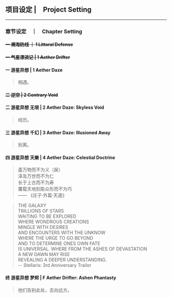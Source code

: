 ## 项目设定 |　Project Setting
***
### 章节设定　｜　Chapter Setting

#### ~~一 濒海防线 ｜ 1 Littoral Defense~~
#### ~~一 气星漂流记 | 1 Aether Drifter~~
#### 一 游星异想  | 1 Aether Daze
> 相遇。

#### ~~二 逆空 | 2 Contrary Void~~
#### 二 游星异想 无垠 | 2 Aether Daze: Skyless Void
> 经历。

#### 三 游星异想 千幻 | 3 Aether Daze: Illusioned Away
> 别离。

#### 四 游星异想 天樂 | 4 Aether Daze: Celestial Doctrine
> 齑万物而不为义（戾）  
> 泽及万世而不为仁  
> 长于上古而不为寿   
> 覆载天地刻彫众形而不为巧  
> —— 《庄子·外篇·天道》

> THE GALAXY    
> TRILLIONS OF STARS      
> WAITING TO BE EXPLORED    
> WHERE WONDROUS CREATIONS  
> MINGLE WITH DESIRES    
> AND ENCOUNTERS WITH THE UNKNOW    
> WHERE THE URGE TO GO BEYOND   
> AND TO DETERMINE ONES OWN FATE    
> IS UNIVERSAL. 
> WHERE FROM THE ASHES OF DEVASTATION   
> A NEW DAWN MAY RISE    
> REVEALING A DEEPER UNDERSTANDING.     
> -- Stellaris: 3rd Anniversary Trailor

#### 终 游星异想 梦烬 | F Aether Drifter: Ashen Phantasty
> 他们告别此处，去向远方。